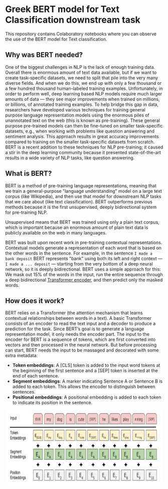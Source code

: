 # Greek BERT model for Text Classification downstream task

This repository contains Colaboratory notebooks where you can observe the use of the BERT model for Text classification.

## Why was BERT needed?

One of the biggest challenges in NLP is the lack of enough training data. Overall there is enormous amount of text data available, but if we want to create task-specific datasets, we need to split that pile into the very many diverse fields. And when we do this, we end up with only a few thousand or a few hundred thousand human-labeled training examples. Unfortunately, in order to perform well, deep learning based NLP models require much larger amounts of data — they see major improvements when trained on millions, or billions, of annotated training examples. To help bridge this gap in data, researchers have developed various techniques for training general purpose language representation models using the enormous piles of unannotated text on the web (this is known as pre-training). These general purpose pre-trained models can then be fine-tuned on smaller task-specific datasets, e.g., when working with problems like question answering and sentiment analysis. This approach results in great accuracy improvements compared to training on the smaller task-specific datasets from scratch. BERT is a recent addition to these techniques for NLP pre-training; it caused a stir in the deep learning community because it presented state-of-the-art results in a wide variety of NLP tasks, like question answering.

## What is BERT?

BERT is a method of pre-training language representations, meaning that we train a general-purpose "language understanding" model on a large text corpus (like Wikipedia), and then use that model for downstream NLP tasks that we care about (like text classification). BERT outperforms previous methods because it is the first unsupervised, deeply bidirectional system for pre-training NLP.

Unsupervised means that BERT was trained using only a plain text corpus, which is important because an enormous amount of plain text data is publicly available on the web in many languages.

BERT was built upon recent work in pre-training contextual representations. Contextual models generate a representation of each word that is based on the other words in the sentence. For example, in the sentence `I made a bank deposit` BERT represents "bank" using both its left and right context — `I made a ... deposit` — starting from the very bottom of a deep neural network, so it is deeply bidirectional. BERT uses a simple approach for this: We mask out 15% of the words in the input, run the entire sequence through a deep bidirectional [Transformer encoder](https://arxiv.org/abs/1706.03762), and then predict only the masked words.

## How does it work?

BERT relies on a Transformer (the attention mechanism that learns contextual relationships between words in a text). A basic Transformer consists of an encoder to read the text input and a decoder to produce a prediction for the task. Since BERT’s goal is to generate a language representation model, it only needs the encoder part. The input to the encoder for BERT is a sequence of tokens, which are first converted into vectors and then processed in the neural network. But before processing can start, BERT needs the input to be massaged and decorated with some extra metadata:

- **Token embeddings**: A [CLS] token is added to the input word tokens at the beginning of the first sentence and a [SEP] token is inserted at the end of each sentence.
- **Segment embeddings**: A marker indicating Sentence A or Sentence B is added to each token. This allows the encoder to distinguish between sentences.
- **Positional embeddings**: A positional embedding is added to each token to indicate its position in the sentence.

<img src="bert_sentence.png" width="2560" height="240">
